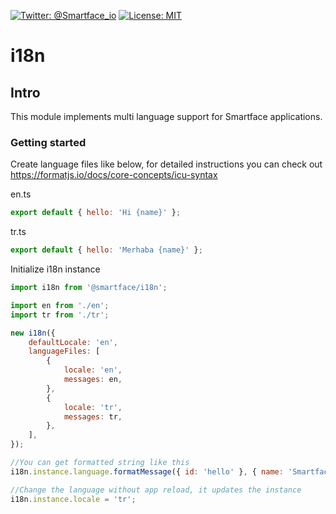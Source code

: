 [![Twitter: @Smartface_io](https://img.shields.io/badge/contact-@Smartface_io-blue.svg?style=flat)](https://twitter.com/smartface_io)
[![License: MIT](https://img.shields.io/badge/License-MIT-blue.svg)](https://github.com/smartface/smartface-modules/blob/main/packages/i18n/LICENSE)

# i18n

## Intro

This module implements multi language support for Smartface applications.

### Getting started

Create language files like below, for detailed instructions you can check out https://formatjs.io/docs/core-concepts/icu-syntax

en.ts

```js
export default { hello: 'Hi {name}' };
```

tr.ts

```js
export default { hello: 'Merhaba {name}' };
```

Initialize i18n instance

```js
import i18n from '@smartface/i18n';

import en from './en';
import tr from './tr';

new i18n({
	defaultLocale: 'en',
	languageFiles: [
		{
			locale: 'en',
			messages: en,
		},
		{
			locale: 'tr',
			messages: tr,
		},
	],
});

//You can get formatted string like this
i18n.instance.language.formatMessage({ id: 'hello' }, { name: 'Smartface' });

//Change the language without app reload, it updates the instance
i18n.instance.locale = 'tr';
```
